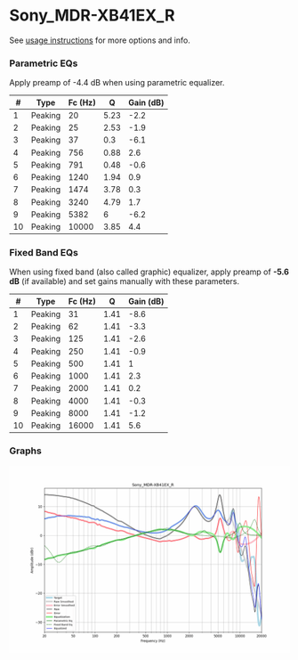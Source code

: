 # Sony_MDR-XB41EX_R
See [usage instructions](https://github.com/jaakkopasanen/AutoEq#usage) for more options and info.

### Parametric EQs
Apply preamp of -4.4 dB when using parametric equalizer.

|   # | Type    |   Fc (Hz) |    Q |   Gain (dB) |
|-----|---------|-----------|------|-------------|
|   1 | Peaking |        20 | 5.23 |        -2.2 |
|   2 | Peaking |        25 | 2.53 |        -1.9 |
|   3 | Peaking |        37 | 0.3  |        -6.1 |
|   4 | Peaking |       756 | 0.88 |         2.6 |
|   5 | Peaking |       791 | 0.48 |        -0.6 |
|   6 | Peaking |      1240 | 1.94 |         0.9 |
|   7 | Peaking |      1474 | 3.78 |         0.3 |
|   8 | Peaking |      3240 | 4.79 |         1.7 |
|   9 | Peaking |      5382 | 6    |        -6.2 |
|  10 | Peaking |     10000 | 3.85 |         4.4 |

### Fixed Band EQs
When using fixed band (also called graphic) equalizer, apply preamp of **-5.6 dB** (if available) and set gains manually with these parameters.

|   # | Type    |   Fc (Hz) |    Q |   Gain (dB) |
|-----|---------|-----------|------|-------------|
|   1 | Peaking |        31 | 1.41 |        -8.6 |
|   2 | Peaking |        62 | 1.41 |        -3.3 |
|   3 | Peaking |       125 | 1.41 |        -2.6 |
|   4 | Peaking |       250 | 1.41 |        -0.9 |
|   5 | Peaking |       500 | 1.41 |         1   |
|   6 | Peaking |      1000 | 1.41 |         2.3 |
|   7 | Peaking |      2000 | 1.41 |         0.2 |
|   8 | Peaking |      4000 | 1.41 |        -0.3 |
|   9 | Peaking |      8000 | 1.41 |        -1.2 |
|  10 | Peaking |     16000 | 1.41 |         5.6 |

### Graphs
![](./Sony_MDR-XB41EX_R.png)
